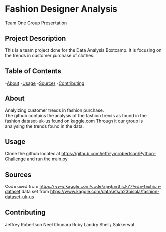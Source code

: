 # Fashion Designer Analysis
Team One Group Presentation

## Project Description
This is a team project done for the Data Analysis Bootcamp.   It is focusing on the trends in customer purchase of clothes.
## Table of Contents
-[About](#about)
-[Usage](#usage)
-[Sources](#sources)
-[Contributing](#contributing)

## About
Analyizing customer trends in fashion purchase.  
The github contains the analysis of the fashion trends as found in the fashion dataset-uk-us found on kaggle.com
Through it our group is analysing the trends found in the data.


## Usage
Clone the github located at https://github.com/jeffreymrobertson/Python-Challenge and run the main.py

## Sources
Code used from https://www.kaggle.com/code/ajaykarthick77/eda-fashion-dataset
data set from https://www.kaggle.com/datasets/a23bisola/fashion-dataset-uk-us
## Contributing
Jeffrey Robertson
Neel Chunara
Ruby Landry
Shelly Sakkerwal